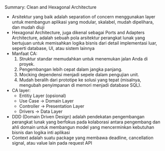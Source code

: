 Summary: Clean and Hexagonal Architecture

- Arsitektur yang baik adalah separation of concern menggunakan layer untuk membangun aplikasi yang modular, skalabel, mudah dipelihara, dan mudah diuji
- Hexagonal Architecture, juga dikenal sebagai Ports and Adapters Architecture, adalah sebuah pola arsitektur perangkat lunak yang bertujuan untuk memisahkan logika bisnis dari detail implementasi luar, seperti database, UI, atau sistem lainnya
- Manfaat CA:
    1. Struktur standar memudahkan untuk menemukan jalan Anda di proyek.
    2. Pengembangan lebih cepat dalam jangka panjang.
    3. Mocking dependensi menjadi sepele dalam pengujian unit.
    4. Mudah beralih dari prototipe ke solusi yang tepat (misalnya, mengubah penyimpanan di memori menjadi database SQL).
- CA layer:
    - Entitiy Layer (opsional)
    - Use Case -> Domain Layer
    - Controller -> Presentation Layer
    - Drivers -> Data Layer
- DDD (Domain Driven Design) adalah pendekatan pengembangan perangkat lunak yang berfokus pada kolaborasi antara pengembang dan ahli domain untuk membangun model yang mencerminkan kebutuhan bisnis dan logika inti aplikasi
- Context adalah suatu package yang membawa deadline, cancellation signal, atau value lain pada request API